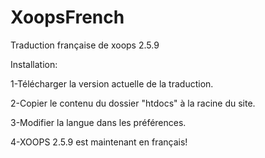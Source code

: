 # XoopsFrench
Traduction française de xoops 2.5.9

Installation:

1-Télécharger la version actuelle de la traduction.

2-Copier le contenu du dossier "htdocs" à la racine du site.

3-Modifier la langue dans les préférences.

4-XOOPS 2.5.9 est maintenant en français!
